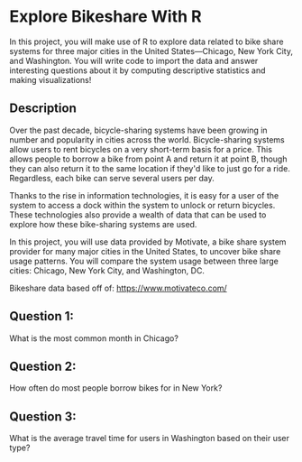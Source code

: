 # Explore Bikeshare With R
In this project, you will make use of R to explore data related to bike share systems for three major cities in the United States—Chicago, New York City, and Washington. You will write code to import the data and answer interesting questions about it by computing descriptive statistics and making visualizations!

## Description
Over the past decade, bicycle-sharing systems have been growing in number and popularity in cities across the world. Bicycle-sharing systems allow users to rent bicycles on a very short-term basis for a price. This allows people to borrow a bike from point A and return it at point B, though they can also return it to the same location if they'd like to just go for a ride. Regardless, each bike can serve several users per day.

Thanks to the rise in information technologies, it is easy for a user of the system to access a dock within the system to unlock or return bicycles. These technologies also provide a wealth of data that can be used to explore how these bike-sharing systems are used.

In this project, you will use data provided by Motivate, a bike share system provider for many major cities in the United States, to uncover bike share usage patterns. You will compare the system usage between three large cities: Chicago, New York City, and Washington, DC.

Bikeshare data based off of: https://www.motivateco.com/

## Question 1:
What is the most common month in Chicago?

## Question 2:
How often do most people borrow bikes for in New York?

## Question 3:
What is the average travel time for users in Washington based on their user type?
